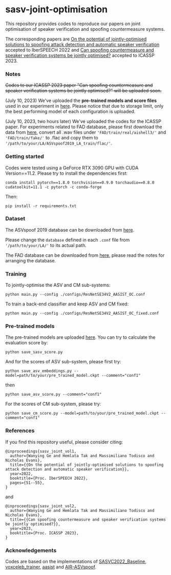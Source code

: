 # sasv-joint-optimisation 

This repository provides codes to reproduce our papers on joint optimisation of speaker verification and spoofing countermeasure systems.

The corresponding papers are [On the potential of jointly-optimised solutions to spoofing attack detection and automatic speaker verification](https://arxiv.org/pdf/2209.00506.pdf) accepted to IberSPEECH 2022 and [Can spoofing countermeasure and speaker verification systems be jointly optimised?](https://arxiv.org/pdf/2303.07073.pdf) accepted to ICASSP 2023.

### Notes

~~Codes to our ICASSP 2023 paper "Can spoofing countermeasure and speaker verification systems be jointly optimised?" will be uploaded soon.~~

(July 10, 2023) We've uploaded the <strong>pre-trained models and score files</strong> used in our experiment in [here](https://nextcloud.eurecom.fr/s/84zF6XEDsXFjWGo). Please notice that due to storage limit, only the best performing model of each configuration is uploaded.

(July 10, 2023, two hours later) We've uploaded the codes for the ICASSP paper. For experiments related to FAD database, please first download the data from [here](https://zenodo.org/record/6623227), convert all .wav files under `'FAD/train/real/aishell3/'` and `'FAD/train/fake/'` to .flac and copy them to `'/path/to/your/LA/ASVspoof2019_LA_train/flac/'`.

### Getting started
Codes were tested using a GeForce RTX 3090 GPU with CUDA Version==11.2. Please try to install the dependencies first:
```
conda install pytorch==1.8.0 torchvision==0.9.0 torchaudio==0.8.0 cudatoolkit=11.1 -c pytorch -c conda-forge

```
Then:
```
pip install -r requirements.txt
```
### Dataset
The ASVspoof 2019 database can be downloaded from [here](https://datashare.ed.ac.uk/handle/10283/3336).

Please change the `database` defined in each `.conf` file from `'/path/to/your/LA/'` to its actual path.

The FAD database can be downloaded from [here](https://zenodo.org/record/6623227), please read the notes for arranging the database.

### Training 
To jointly-optimise the ASV and CM sub-systems:
```
python main.py --config ./configs/ResNetSE34V2_AASIST_OC.conf
```
To train a back-end classifier and keep ASV and CM fixed:
```
python main.py --config ./configs/ResNetSE34V2_AASIST_OC_fixed.conf
```

### Pre-trained models

The pre-trained models are uploaded [here](https://nextcloud.eurecom.fr/s/84zF6XEDsXFjWGo). You can try to calculate the evaluation score by:
```
python save_sasv_score.py
```
And for the scores of ASV sub-system, please first try:
```
python save_asv_embeddings.py --model=path/to/your/pre_trained_model.ckpt --comment="conf1"
```
then
```
python save_asv_score.py --comment="conf1"
```
For the scores of CM sub-system, please try:
```
python save_cm_score.py --model=path/to/your/pre_trained_model.ckpt --comment="conf1"
```

### References
If you find this repository useful, please consider citing:
```
@inproceedings{sasv_joint_vol1,
  author={Wanying Ge and Hemlata Tak and Massimiliano Todisco and Nicholas Evans},
  title={{On the potential of jointly-optimised solutions to spoofing attack detection and automatic speaker verification}},
  year=2022,
  booktitle={Proc. IberSPEECH 2022},
  pages={51--55},
}
```
and
```
@inproceedings{sasv_joint_vol2,
  author={Wanying Ge and Hemlata Tak and Massimiliano Todisco and Nicholas Evans},
  title={{Can spoofing countermeasure and speaker verification systems be jointly optimised?}},
  year=2023,
  booktitle={Proc. ICASSP 2023},
}
```


### Acknowledgements
Codes are based on the implementations of [SASVC2022_Baseline](https://github.com/sasv-challenge/SASVC2022_Baseline), [voxceleb_trainer](https://github.com/clovaai/voxceleb_trainer), [aasist](https://github.com/clovaai/aasist) and [AIR-ASVspoof](https://github.com/yzyouzhang/AIR-ASVspoof).
